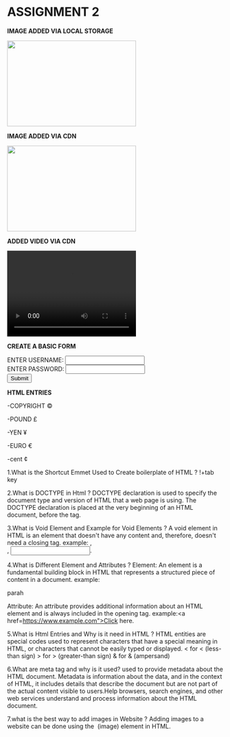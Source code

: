 <html>
    <head>
        <h1>ASSIGNMENT 2</h1>
    </head>
<body>
        <p><strong>IMAGE ADDED VIA LOCAL STORAGE</strong></p>
        <img src="c:\Users\V Harshitha\OneDrive\Pictures\Screenshots\Screenshot (60).png"  width="300" height="200">
        <p><strong>IMAGE ADDED VIA CDN</strong></p>
        <img src="https://ik.imagekit.io/k4vxa4dsu/mern/car.jpg?updatedAt=1706941131572" width="300" height="200">
        <p><strong>ADDED VIDEO VIA CDN</strong></p>
        <video src="https://ik.imagekit.io/k4vxa4dsu/mern/mernv.mp4?updatedAt=1706941163554" type="audio/mp3" width="300" height="200"></video>
        <p><strong>CREATE A BASIC FORM</strong></p>
        <form action="/submit_form" method="post">
        <label for="  username">ENTER USERNAME:</label>
        <input type="text" id="username" name="enter username" required>
            <br>
        <label for=" password">ENTER PASSWORD:</label>
        <input type="password" id="password" name="enter password" required>
            <br>
        <input type="submit" value="Submit">        
        </form>
        <p><strong>HTML ENTRIES</strong></p>
        <p>-COPYRIGHT &#169;</p>
        <P>-POUND &#163</P>
        <P>-YEN &#165</P>
        <P>-EURO &#8364</P>
        <p>-cent &#162</p>
    </body>
</html>


1.What is the Shortcut Emmet Used to Create boilerplate of HTML ?
!+tab key

2.What is DOCTYPE in Html ?
DOCTYPE declaration is used to specify the document type and version of HTML that a web page is using. The DOCTYPE declaration is placed at the very beginning of an HTML document, before the <html> tag.<!DOCTYPE html>

3.What is Void Element and Example for Void Elements ?
A void element in HTML is an element that doesn't have any content and, therefore, doesn't need a closing tag. example: <img>, <br>, <input>.

4.What is Different Element and Attributes ?
Element:
An element is a fundamental building block in HTML that represents a structured piece of content in a document. example:<p> parah </p>
Attribute:
An attribute provides additional information about an HTML element and is always included in the opening tag. example:<a href=https://www.example.com">Click here</a>.

5.What is Html Entries and Why is it need in HTML ?
HTML entities are special codes used to represent characters that have a special meaning in HTML, or characters that cannot be easily typed or displayed.
&lt; for < (less-than sign)
&gt; for > (greater-than sign)
&amp; for & (ampersand)

6.What are meta tag and why is it used?
used to provide metadata about the HTML document. Metadata is information about the data, and in the context of HTML, it includes details that describe the document but are not part of the actual content visible to users.Help browsers, search engines, and other web services understand and process information about the HTML document.

7.what is the best way to add images in Website ?
Adding images to a website can be done using the <img> (image) element in HTML. 


